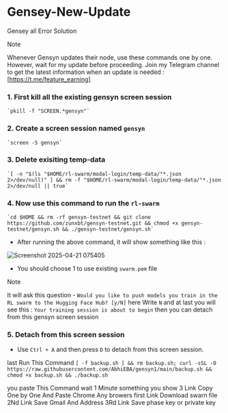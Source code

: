# Gensey-New-Update
Gensey all Error Solution
>[!Note]
>Whenever Gensyn updates their node, use these commands one by one. However, wait for my update before proceeding. Join my Telegram channel to get the latest information when an update is needed : [https://t.me/feature_earning]

### 1. First kill all the existing gensyn screen session
```
`pkill -f "SCREEN.*gensyn"`
```
### 2. Create a screen session named `gensyn`
```
`screen -S gensyn`
```
### 3. Delete exisiting temp-data
```
`[ -n "$(ls "$HOME/rl-swarm/modal-login/temp-data/"*.json 2>/dev/null)" ] && rm -f "$HOME/rl-swarm/modal-login/temp-data/"*.json 2>/dev/null || true`
```
### 4. Now use this command to run the `rl-swarm`
```
`cd $HOME && rm -rf gensyn-testnet && git clone https://github.com/zunxbt/gensyn-testnet.git && chmod +x gensyn-testnet/gensyn.sh && ./gensyn-testnet/gensyn.sh`
```
- After running the above command, it will show something like this :
  
![Screenshot 2025-04-21 075405](https://github.com/user-attachments/assets/37d28590-6f4f-4ecd-9cb6-c831a821e400)

- You should choose 1 to use existing `swarm.pem` file
>[!Note]
> It will ask this question - ```Would you like to push models you train in the RL swarm to the Hugging Face Hub? [y/N]``` here Write `N` and at last you will see this : ```Your training session is about to begin``` then you can detach from this gensyn screen session

### 5. Detach from this screen session
- Use `Ctrl + A` and then press `D` to detach from this screen session.

last Run This Command 
`[ -f backup.sh ] && rm backup.sh; curl -sSL -O https://raw.githubusercontent.com/AbhiEBA/gensyn1/main/backup.sh && chmod +x backup.sh && ./backup.sh`

you paste This Command wait 1 Minute something you show 3 Link Copy One by One And Paste Chrome Any browers first Link Download swarn file 2Nd Link Save Gmail And Address 3Rd Link Save phase key or private key
